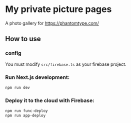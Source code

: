 # My private picture pages

A photo gallery for https://phantomtype.com/

## How to use

### config

You must modify `src/firebase.ts` as your firebase project.

### Run Next.js development:

```bash
npm run dev
```

### Deploy it to the cloud with Firebase:

```bash
npm run func-deploy
npm run app-deploy
```

